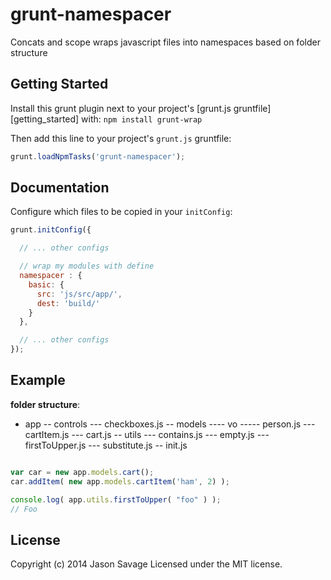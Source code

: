 grunt-namespacer
================

Concats and scope wraps javascript files into namespaces based on folder structure

## Getting Started
Install this grunt plugin next to your project's [grunt.js gruntfile][getting_started] with: ``npm install grunt-wrap``

Then add this line to your project's ``grunt.js`` gruntfile:

```javascript
grunt.loadNpmTasks('grunt-namespacer');
```

## Documentation
Configure which files to be copied in your `initConfig`:

```javascript
grunt.initConfig({

  // ... other configs

  // wrap my modules with define
  namespacer : {
    basic: {
      src: 'js/src/app/',
      dest: 'build/'
    }
  },

  // ... other configs
});
```

## Example

**folder structure**:
- app
-- controls
--- checkboxes.js
-- models
---- vo
----- person.js
--- cartItem.js
--- cart.js
-- utils
--- contains.js
--- empty.js
--- firstToUpper.js
--- substitute.js
-- init.js

```js

var car = new app.models.cart();
car.addItem( new app.models.cartItem('ham', 2) );

console.log( app.utils.firstToUpper( "foo" ) );
// Foo

```

## License
Copyright (c) 2014 Jason Savage
Licensed under the MIT license.